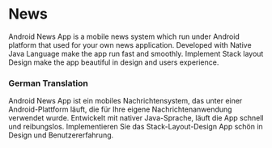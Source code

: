 # News


Android News App is a mobile news system which run under Android platform that used for your own news application.
Developed with Native Java Language make the app run fast and smoothly. Implement Stack layout Design make the
app beautiful in design and users experience.

### German Translation

Android News App ist ein mobiles Nachrichtensystem, das unter einer Android-Plattform läuft, die für Ihre eigene Nachrichtenanwendung verwendet wurde.
Entwickelt mit nativer Java-Sprache, läuft die App schnell und reibungslos. Implementieren Sie das Stack-Layout-Design
App schön in Design und Benutzererfahrung.
